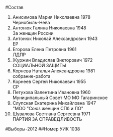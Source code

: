 #Состав
1. Анисимова Мария Николаевна 1978   
    Чернобыль-Нева
2. Антонюк Галина Николаевна 1948   
    За женщин России
3. Антонюк Николай Александрович 1943   
    ЕР
4. Егорова Елена Петровна 1961   
    ЛДПР
5. Журжин Владислав Викторович 1972   
    СОЦИАЛЬНОЙ ЗАЩИТЫ
6. Корнева Наталья Александровна 1981   
    собрание-работа
7. Корнеев Сергей Николаевич 1955   
    СР
8. Петухова Валентина Ивановна 1960   
    Муниципальный Совет МО МО Гагаринское
9. Слупская Екатерина Михайловна 1947   
    "МОО "Союз женщин СПб и ЛО"
10. Шувалова Светлана Сергеевна 1971   
    ПАРТИЯ ЗА СПРАВЕДЛИВОСТЬ

#Выборы-2012
##Номер УИК
1038